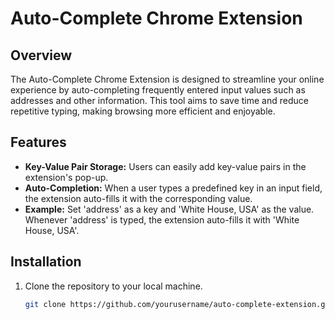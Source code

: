 # Auto-Complete Chrome Extension

## Overview
The Auto-Complete Chrome Extension is designed to streamline your online experience by auto-completing frequently entered input values such as addresses and other information. This tool aims to save time and reduce repetitive typing, making browsing more efficient and enjoyable.

## Features
- **Key-Value Pair Storage:** Users can easily add key-value pairs in the extension's pop-up.
- **Auto-Completion:** When a user types a predefined key in an input field, the extension auto-fills it with the corresponding value.
- **Example:** Set 'address' as a key and 'White House, USA' as the value. Whenever 'address' is typed, the extension auto-fills it with 'White House, USA'.

## Installation
1. Clone the repository to your local machine.
   ```bash
   git clone https://github.com/yourusername/auto-complete-extension.git

